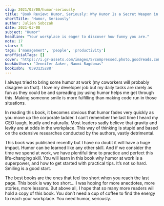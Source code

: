 ```yaml
---
slug: 2021/03/08/humor-seriously
title: "Book Review: Humor, Seriously: Why Humor Is a Secret Weapon in Business and Life"
shortTitle: "Humor, Seriously"
author: Julien Sobczak
date: 2021-03-08
subject: "Humor"
headline: "Your workplace is eager to discover how funny you are."
note: 17
stars: 5
tags: ['management', 'people', 'productivity']
unofficialTags: []
cover: "https://i.gr-assets.com/images/S/compressed.photo.goodreads.com/books/1589286110l/52578860.jpg"
bookAuthors: "Jennifer Aaker, Naomi Bagdonas"
bookIsbn: '0593135288'
---
```



I always tried to bring some humor at work (my coworkers will probably disagree on that). I love my developer job but my daily tasks are rarely as fun as they could be and spreading joy using humor helps me get through this. Making someone smile is more fulfilling than making code run in those situations.

In reading this book, it becomes obvious that humor fades very quickly as you move up the corporate ladder. I can’t remember the last time I heard my CEO laugh, loudly and naturally. Most leaders sadly believe that gravity and levity are at odds in the workplace. This way of thinking is stupid and based on the extensive researches conducted by the authors, vastly detrimental.

This book was published recently but I have no doubt it will have a huge impact. Humor can be learned like any other skill. And if we consider the time we spend at work, we have plentiful time to practice and perfect this life-changing skill. You will learn in this book why humor at work is a superpower, and how to get started with practical tips. It’s not so hard. Smiling is a good start.

The best books are the ones that feel too short when you reach the last page. This book is way too short... I was hoping for more anecdotes, more stories, more lessons. But above all, I hope that so many more readers will hold a copy of this book. You don’t need a cup of coffee to find the energy to reach your workplace. You need humor, seriously.

